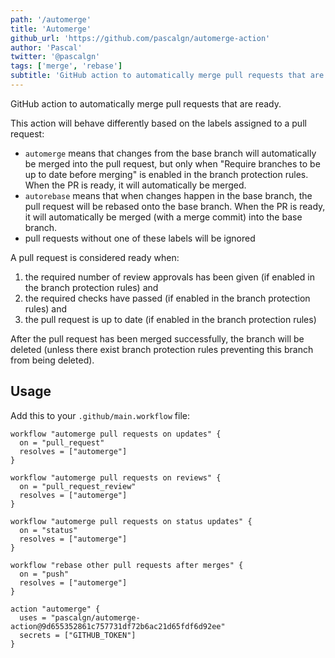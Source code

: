```yaml
---
path: '/automerge'
title: 'Automerge'
github_url: 'https://github.com/pascalgn/automerge-action'
author: 'Pascal'
twitter: '@pascalgn'
tags: ['merge', 'rebase']
subtitle: 'GitHub action to automatically merge pull requests that are ready.'
---
```


GitHub action to automatically merge pull requests that are ready.

This action will behave differently based on the labels assigned to a pull request:

- `automerge` means that changes from the base branch will automatically be merged into the pull request, but only when "Require branches to be up to date before merging" is enabled in the branch protection rules. When the PR is ready, it will automatically be merged.
- `autorebase` means that when changes happen in the base branch, the pull request will be rebased onto the base branch. When the PR is ready, it will automatically be merged (with a merge commit) into the base branch.
- pull requests without one of these labels will be ignored

A pull request is considered ready when:

1. the required number of review approvals has been given (if enabled in the branch protection rules) and
2. the required checks have passed (if enabled in the branch protection rules) and
3. the pull request is up to date (if enabled in the branch protection rules)

After the pull request has been merged successfully, the branch will be deleted (unless there exist branch protection rules preventing this branch from being deleted).

## Usage

Add this to your `.github/main.workflow` file:

```
workflow "automerge pull requests on updates" {
  on = "pull_request"
  resolves = ["automerge"]
}

workflow "automerge pull requests on reviews" {
  on = "pull_request_review"
  resolves = ["automerge"]
}

workflow "automerge pull requests on status updates" {
  on = "status"
  resolves = ["automerge"]
}

workflow "rebase other pull requests after merges" {
  on = "push"
  resolves = ["automerge"]
}

action "automerge" {
  uses = "pascalgn/automerge-action@9d655352861c757731df72b6ac21d65fdf6d92ee"
  secrets = ["GITHUB_TOKEN"]
}
```
